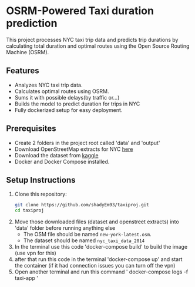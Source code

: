 
# OSRM-Powered Taxi duration prediction

This project processes NYC taxi trip data and predicts trip durations by calculating total duration and optimal routes using the Open Source Routing Machine (OSRM).

## Features
- Analyzes NYC taxi trip data.
- Calculates optimal routes using OSRM.
- Sums it with possible delays(by traffic or...) 
- Builds the model to predict duration for trips in NYC
- Fully dockerized setup for easy deployment.

## Prerequisites
- Create 2 folders in the project root called 'data' and 'output'
- Download OpenStreetMap extracts for NYC [here](https://download.geofabrik.de/north-america/us/new-york-latest.osm.pbf)
- Download the dataset from [kaggle](https://www.kaggle.com/datasets/kentonnlp/2014-new-york-city-taxi-trips)
- Docker and Docker Compose installed.


## Setup Instructions
1. Clone this repository:
   ```bash
   git clone https://github.com/shadyEm93/taxiproj.git
   cd taxiproj
2. Move those downloaded files (dataset and openstreet extracts) into 'data' folder before running anything else
   - The OSM file should be named `new-york-latest.osm`.
   - The dataset should be named `nyc_taxi_data_2014`
3. In the terminal use this code 'docker-compose build' to build the image (use vpn for this)
4. after that run this code in the terminal 'docker-compose up' and start the container (if it had connection issues you can turn off the vpn)
5. Open another terminal and run this command '  docker-compose logs -f taxi-app '
 
